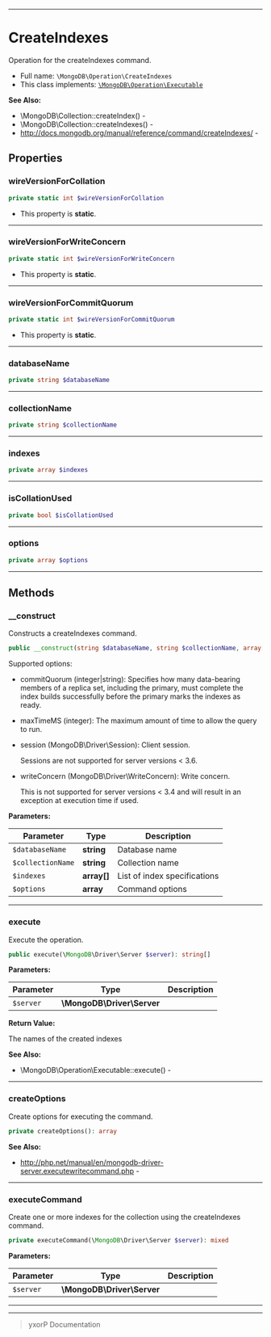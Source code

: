 ***

# CreateIndexes

Operation for the createIndexes command.



* Full name: `\MongoDB\Operation\CreateIndexes`
* This class implements:
[`\MongoDB\Operation\Executable`](./Executable.md)

**See Also:**

* \MongoDB\Collection::createIndex() - 
* \MongoDB\Collection::createIndexes() - 
* http://docs.mongodb.org/manual/reference/command/createIndexes/ - 



## Properties


### wireVersionForCollation



```php
private static int $wireVersionForCollation
```



* This property is **static**.


***

### wireVersionForWriteConcern



```php
private static int $wireVersionForWriteConcern
```



* This property is **static**.


***

### wireVersionForCommitQuorum



```php
private static int $wireVersionForCommitQuorum
```



* This property is **static**.


***

### databaseName



```php
private string $databaseName
```






***

### collectionName



```php
private string $collectionName
```






***

### indexes



```php
private array $indexes
```






***

### isCollationUsed



```php
private bool $isCollationUsed
```






***

### options



```php
private array $options
```






***

## Methods


### __construct

Constructs a createIndexes command.

```php
public __construct(string $databaseName, string $collectionName, array[] $indexes, array $options = []): mixed
```

Supported options:

* commitQuorum (integer|string): Specifies how many data-bearing members
  of a replica set, including the primary, must complete the index
  builds successfully before the primary marks the indexes as ready.

* maxTimeMS (integer): The maximum amount of time to allow the query to
  run.

* session (MongoDB\Driver\Session): Client session.

  Sessions are not supported for server versions < 3.6.

* writeConcern (MongoDB\Driver\WriteConcern): Write concern.

  This is not supported for server versions < 3.4 and will result in an
  exception at execution time if used.






**Parameters:**

| Parameter | Type | Description |
|-----------|------|-------------|
| `$databaseName` | **string** | Database name |
| `$collectionName` | **string** | Collection name |
| `$indexes` | **array[]** | List of index specifications |
| `$options` | **array** | Command options |




***

### execute

Execute the operation.

```php
public execute(\MongoDB\Driver\Server $server): string[]
```








**Parameters:**

| Parameter | Type | Description |
|-----------|------|-------------|
| `$server` | **\MongoDB\Driver\Server** |  |


**Return Value:**

The names of the created indexes


**See Also:**

* \MongoDB\Operation\Executable::execute() - 

***

### createOptions

Create options for executing the command.

```php
private createOptions(): array
```










**See Also:**

* http://php.net/manual/en/mongodb-driver-server.executewritecommand.php - 

***

### executeCommand

Create one or more indexes for the collection using the createIndexes
command.

```php
private executeCommand(\MongoDB\Driver\Server $server): mixed
```








**Parameters:**

| Parameter | Type | Description |
|-----------|------|-------------|
| `$server` | **\MongoDB\Driver\Server** |  |




***


***
> yxorP Documentation
